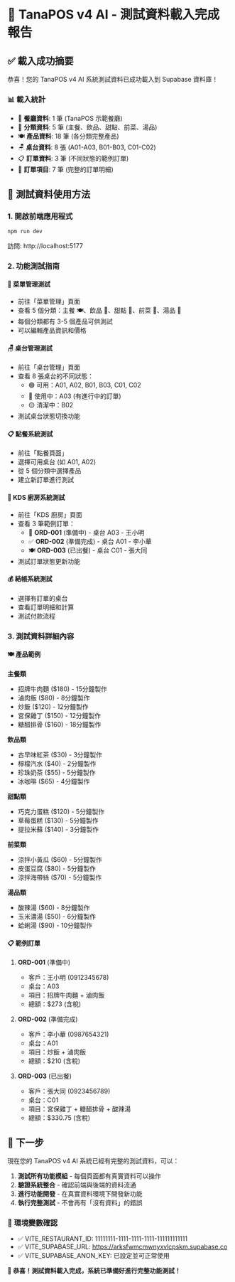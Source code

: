 # 🎯 TanaPOS v4 AI - 測試資料載入完成報告

## ✅ 載入成功摘要

恭喜！您的 TanaPOS v4 AI 系統測試資料已成功載入到 Supabase 資料庫！

### 📊 載入統計
- 🏪 **餐廳資料**: 1 筆 (TanaPOS 示範餐廳)
- 📂 **分類資料**: 5 筆 (主餐、飲品、甜點、前菜、湯品)
- 🍽️ **產品資料**: 18 筆 (各分類完整產品)
- 🪑 **桌台資料**: 8 張 (A01-A03, B01-B03, C01-C02)
- 📋 **訂單資料**: 3 筆 (不同狀態的範例訂單)
- 📝 **訂單項目**: 7 筆 (完整的訂單明細)

## 🚀 測試資料使用方法

### 1. 開啟前端應用程式
```bash
npm run dev
```
訪問: http://localhost:5177

### 2. 功能測試指南

#### 📂 菜單管理測試
- 前往「菜單管理」頁面
- 查看 5 個分類：主餐 🍽️、飲品 🥤、甜點 🍰、前菜 🥗、湯品 🍲
- 每個分類都有 3-5 個產品可供測試
- 可以編輯產品資訊和價格

#### 🪑 桌台管理測試
- 前往「桌台管理」頁面
- 查看 8 張桌台的不同狀態：
  - 🟢 可用：A01, A02, B01, B03, C01, C02
  - 🔴 使用中：A03 (有進行中的訂單)
  - 🟡 清潔中：B02
- 測試桌台狀態切換功能

#### 📋 點餐系統測試
- 前往「點餐頁面」
- 選擇可用桌台 (如 A01, A02)
- 從 5 個分類中選擇產品
- 建立新訂單進行測試

#### 🍳 KDS 廚房系統測試
- 前往「KDS 廚房」頁面
- 查看 3 筆範例訂單：
  - 🔄 **ORD-001** (準備中) - 桌台 A03 - 王小明
  - ✅ **ORD-002** (準備完成) - 桌台 A01 - 李小華
  - 🍽️ **ORD-003** (已出餐) - 桌台 C01 - 張大同
- 測試訂單狀態更新功能

#### 💰 結帳系統測試
- 選擇有訂單的桌台
- 查看訂單明細和計算
- 測試付款流程

### 3. 測試資料詳細內容

#### 🍽️ 產品範例
**主餐類**
- 招牌牛肉麵 ($180) - 15分鐘製作
- 滷肉飯 ($80) - 8分鐘製作
- 炒飯 ($120) - 12分鐘製作
- 宮保雞丁 ($150) - 12分鐘製作
- 糖醋排骨 ($160) - 18分鐘製作

**飲品類**
- 古早味紅茶 ($30) - 3分鐘製作
- 檸檬汽水 ($40) - 2分鐘製作
- 珍珠奶茶 ($55) - 5分鐘製作
- 冰咖啡 ($65) - 4分鐘製作

**甜點類**
- 巧克力蛋糕 ($120) - 5分鐘製作
- 草莓蛋糕 ($130) - 5分鐘製作
- 提拉米蘇 ($140) - 3分鐘製作

**前菜類**
- 涼拌小黃瓜 ($60) - 5分鐘製作
- 皮蛋豆腐 ($80) - 5分鐘製作
- 涼拌海帶絲 ($70) - 5分鐘製作

**湯品類**
- 酸辣湯 ($60) - 8分鐘製作
- 玉米濃湯 ($50) - 6分鐘製作
- 蛤蜊湯 ($90) - 10分鐘製作

#### 📋 範例訂單
1. **ORD-001** (準備中)
   - 客戶：王小明 (0912345678)
   - 桌台：A03
   - 項目：招牌牛肉麵 + 滷肉飯
   - 總額：$273 (含稅)

2. **ORD-002** (準備完成)
   - 客戶：李小華 (0987654321)
   - 桌台：A01
   - 項目：炒飯 + 滷肉飯
   - 總額：$210 (含稅)

3. **ORD-003** (已出餐)
   - 客戶：張大同 (0923456789)
   - 桌台：C01
   - 項目：宮保雞丁 + 糖醋排骨 + 酸辣湯
   - 總額：$330.75 (含稅)

## 🎉 下一步

現在您的 TanaPOS v4 AI 系統已經有完整的測試資料，可以：

1. **測試所有功能模組** - 每個頁面都有真實資料可以操作
2. **驗證系統整合** - 確認前端與後端的資料流通
3. **進行功能開發** - 在真實資料環境下開發新功能
4. **執行完整測試** - 不會再有「沒有資料」的錯誤

### 🔧 環境變數確認
- ✅ VITE_RESTAURANT_ID: 11111111-1111-1111-1111-111111111111
- ✅ VITE_SUPABASE_URL: https://arksfwmcmwnyxvlcpskm.supabase.co
- ✅ VITE_SUPABASE_ANON_KEY: 已設定並可正常使用

**🚀 恭喜！測試資料載入完成，系統已準備好進行完整功能測試！**
